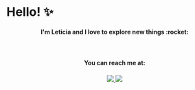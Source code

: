 # Hello! :sparkles:


<h4 align="center">
  I'm Leticia and I love to explore new things :rocket:
</h4>

<br>

<h4 align="center"><strong>
  You can reach me at:
<h4></strong>

<p align="center">
  <a href="https://www.linkedin.com/in/leticia-trs">
    <img src="https://img.shields.io/badge/LinkedIn-0077B5?style=for-the-badge&logo=linkedin&logoColor=white"/>        
  </a>
  <a href="mailto:letsribeiro2@gmail.com">
    <img src="https://img.shields.io/badge/Gmail-D14836?style=for-the-badge&logo=gmail&logoColor=white"/>        
  </a>
</p>
